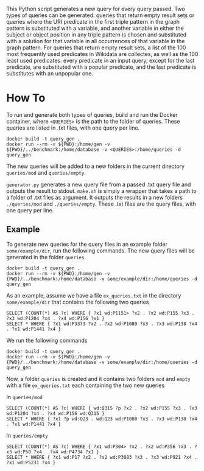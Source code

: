 This Python script generates a new query for every query passed.
Two types of queries can be generated: queries that return empty result sets or queries where the URI predicate in the first triple pattern in the graph pattern is substituted with a variable, and another variable in either the subject or object position in any triple pattern is chosen and substituted with a solution for that variable in all occurrences of that variable in the graph pattern.
For queries that return empty result sets, a list of the 100 most frequently used predicates in Wikidata are collectes, as well as the 100 least used predicates. every predicate in an input query, except for the last predicate, are substituted with a popular predicate, and the last predicate is substitutes with an unpopular one.

# How To

To run and generate both types of queries, build and run the Docker container, where `<QUERIES>` is the path to the folder of queries.
These queries are listed in .txt files, with one query per line.

```
docker build -t query_gen .
docker run --rm -v ${PWD}:/home/gen -v ${PWD}/../benchmark:/home/database -v <QUERIES>:/home/queries -d query_gen
```

The new queries will be added to a new folders in the current directory `queries/mod` and `queries/empty`.

`generator.py` generates a new query file from a passed .txt query file and outputs the result to stdout.
`make.sh` is simply a wrapper that takes a path to a folder of .txt files as argument. It outputs the results in a new folders `./queries/mod` and `./queries/empty`.
These .txt files are the query files, with one query per line.

## Example

To generate new queries for the query files in an example folder `some/example/dir`, run the following commands.
The new query files will be generated in the folder `queries`.

```
docker build -t query_gen .
docker run --rm -v ${PWD}:/home/gen -v {PWD}/../benchmark:/home/database -v some/example/dir:/home/queries -d query_gen
```

As an example, assume we have a file `ex_queries.txt` in the directory `some/example/dir` that contains the following two queries

```
SELECT (COUNT(*) AS ?c) WHERE { ?x1 wd:P1151> ?x2 . ?x2 wd:P155 ?x3 . ?x3 wd:P1204 ?x4 . ?x4 wd:P156 ?x1 }
SELECT * WHERE { ?x1 wd:P3373 ?x2 . ?x2 wd:P1080 ?x3 . ?x3 wd:P138 ?x4 . ?x1 wd:P1441 ?x4 }
```

We run the following commands

```
docker build -t query_gen .
docker run --rm -v ${PWD}:/home/gen -v {PWD}/../benchmark:/home/database -v some/example/dir:/home/queries -d query_gen
```

Now, a folder `queries` is created and it contains two folders `mod` and `empty` with a file `ex_queries.txt` each containing the two new queries

In `queries/mod`

```
SELECT (COUNT(*) AS ?c) WHERE { wd:Q315 ?p ?x2 . ?x2 wd:P155 ?x3 . ?x3 wd:P1204 ?x4 . ?x4 wd:P156 wd:Q315 }
SELECT * WHERE { ?x1 ?p wd:Q23 . wd:Q23 wd:P1080 ?x3 . ?x3 wd:P138 ?x4 . ?x1 wd:P1441 ?x4 }
```

In `queries/empty`

```
SELECT (COUNT(*) AS ?c) WHERE { ?x1 wd:P304> ?x2 . ?x2 wd:P356 ?x3 . ?x3 wd:P50 ?x4 . ?x4 wd:P4734 ?x1 }
SELECT * WHERE { ?x1 wd:P17 ?x2 . ?x2 wd:P3083 ?x3 . ?x3 wd:P921 ?x4 . ?x1 wd:P5231 ?x4 }
```
